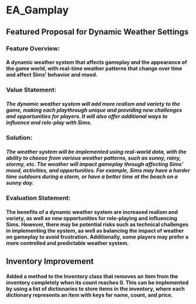 # EA_Gamplay

## Featured Proposal for Dynamic Weather Settings

### Feature Overview:
#### A dynamic weather system that affects gameplay and the appearance of the game world, with real-time weather patterns that change over time and affect Sims' behavior and mood.

### Value Statement: 
##### The dynamic weather system will add more realism and variety to the game, making each playthrough unique and providing new challenges and opportunities for players. It will also offer additional ways to influence and role-play with Sims.
### Solution: 
##### The weather system will be implemented using real-world data, with the ability to choose from various weather patterns, such as sunny, rainy, stormy, etc. The weather will impact gameplay through affecting Sims' mood, activities, and opportunities. For example, Sims may have a harder time outdoors during a storm, or have a better time at the beach on a sunny day.
### Evaluation Statement: 
#### The benefits of a dynamic weather system are increased realism and variety, as well as new opportunities for role-playing and influencing Sims. However, there may be potential risks such as technical challenges in implementing the system, as well as balancing the impact of weather on gameplay to avoid frustration. Additionally, some players may prefer a more controlled and predictable weather system.


## Inventory Improvement 
#### Added a method to the Inventory class that removes an item from the inventory completely when its count reaches 0.  This can be implemented by using a list of dictionaries to store items in the inventory, where each dictionary represents an item with keys for name, count, and price.
